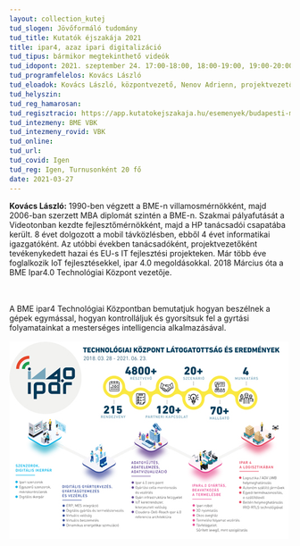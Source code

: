 ```yaml
---
layout: collection_kutej
tud_slogen: Jövőformáló tudomány
tud_title: Kutatók éjszakája 2021
title: ipar4, azaz ipari digitalizáció
tud_tipus: bármikor megtekinthető videók
tud_idopont: 2021. szeptember 24. 17:00-18:00, 18:00-19:00, 19:00-20:00, 2021. szeptember 25. video
tud_programfelelos: Kovács László
tud_eloadok: Kovács László, központvezető, Nenov Adrienn, projektvezető, BME hallgatók, demonstrátorok: Bogár Bálint, Szász Tamás
tud_helyszin:
tud_reg_hamarosan:
tud_regisztracio: https://app.kutatokejszakaja.hu/esemenyek/budapesti-muszaki-es-gazdasagtudomanyi-egyetem/ipar4-azaz-ipari-digitalizacio
tud_intezmeny: BME VBK
tud_intezmeny_rovid: VBK
tud_online:
tud_url:
tud_covid: Igen
tud_reg: Igen, Turnusonként 20 fő
date: 2021-03-27
---
```


<b>Kovács László:</b> 
1990-ben végzett a BME-n villamosmérnökként, majd 2006-ban szerzett MBA diplomát szintén a BME-n. Szakmai pályafutását a Videotonban kezdte fejlesztőmérnökként, majd a HP tanácsadói csapatába került. 8 évet dolgozott a mobil távközlésben, ebből 4 évet informatikai igazgatóként. Az utóbbi években tanácsadóként, projektvezetőként tevékenykedett hazai és EU-s IT fejlesztési projekteken. Már több éve foglalkozik IoT fejlesztésekkel, ipar 4.0 megoldásokkal. 2018 Március óta a BME Ipar4.0 Technológiai Központ vezetője.

<br><br>
A BME ipar4 Technológiai Központban bemutatjuk hogyan beszélnek a gépek egymással, hogyan kontrolláljuk és gyorsítsuk fel a gyrtási folyamatainkat a mesterséges intelligencia alkalmazásával.
<br><br>
<img src="images/IPAR_40_eredmenyek.jpg" max-width="500" class="center">